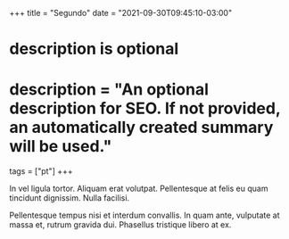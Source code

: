 +++
title = "Segundo"
date = "2021-09-30T09:45:10-03:00"

#
# description is optional
#
# description = "An optional description for SEO. If not provided, an automatically created summary will be used."

tags = ["pt"]
+++

In vel ligula tortor. Aliquam erat volutpat.
Pellentesque at felis eu quam tincidunt dignissim.
Nulla facilisi.

Pellentesque tempus nisi et interdum convallis.
In quam ante, vulputate at massa et, rutrum
gravida dui. Phasellus tristique libero at ex.